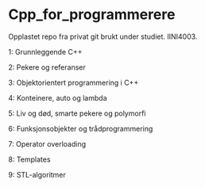 # Cpp_for_programmerere
Opplastet repo fra privat git brukt under studiet. IINI4003.


1: Grunnleggende C++

2: Pekere og referanser

3: Objektorientert programmering i C++

4: Konteinere, auto og lambda

5: Liv og død, smarte pekere og polymorfi

6: Funksjonsobjekter og trådprogrammering

7: Operator overloading

8: Templates

9: STL-algoritmer
